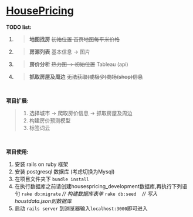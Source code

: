 
# [HousePricing](https://github.com/PENGZhaoqing/HousePricing)

**TODO list:**
1. > __地图找房__ 
~~初始位置  首页地图每平米价格~~

2. > **房源列表**
基本信息 -> 图片

3. > **房价分析**
~~热力图 -> 初始位置~~
Tableau (api)

4. > **抓取房屋及周边**
~~无法获取(或极少)商场(shop)信息~~


<br/>

**项目扩展:**
> 1. 选择城市 -> 爬取房价信息 -> 抓取房屋及周边
> 2. 构建房价预测模型
> 3. 标签词云

<br/>

**项目使用:**
1. 安装 rails on ruby 框架
2. 安装 postgresql 数据库&nbsp;(考虑切换为Mysql)
3. 在项目文件夹下
`bundle install`
4. 在执行数据库之前请创建housespricing_development数据库,再执行下列语句
`rake db:migrate`&nbsp;*// 构建数据库表单*
`rake db:seed`&nbsp;&nbsp;&nbsp;&nbsp;*// 写入houstdata.json到数据库*
5. 启动
`rails server`
到浏览器输入`localhost:3000`即可进入
